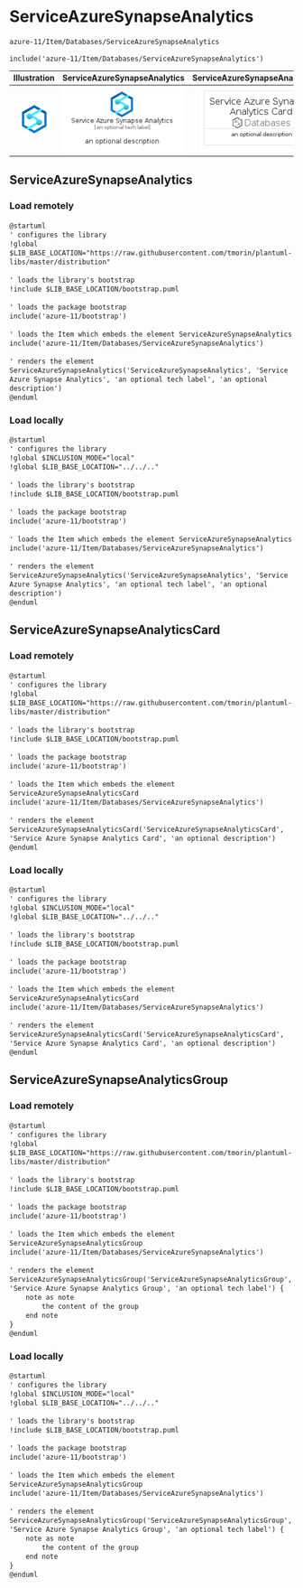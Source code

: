 # ServiceAzureSynapseAnalytics


```text
azure-11/Item/Databases/ServiceAzureSynapseAnalytics
```

```text
include('azure-11/Item/Databases/ServiceAzureSynapseAnalytics')
```



| Illustration | ServiceAzureSynapseAnalytics | ServiceAzureSynapseAnalyticsCard | ServiceAzureSynapseAnalyticsGroup |
| :---: | :---: | :---: | :---: |
| ![illustration for Illustration](../../../azure-11/Item/Databases/ServiceAzureSynapseAnalytics.png) | ![illustration for ServiceAzureSynapseAnalytics](../../../azure-11/Item/Databases/ServiceAzureSynapseAnalytics.Local.png) | ![illustration for ServiceAzureSynapseAnalyticsCard](../../../azure-11/Item/Databases/ServiceAzureSynapseAnalyticsCard.Local.png) | ![illustration for ServiceAzureSynapseAnalyticsGroup](../../../azure-11/Item/Databases/ServiceAzureSynapseAnalyticsGroup.Local.png) |




## ServiceAzureSynapseAnalytics

### Load remotely
```plantuml
@startuml
' configures the library
!global $LIB_BASE_LOCATION="https://raw.githubusercontent.com/tmorin/plantuml-libs/master/distribution"

' loads the library's bootstrap
!include $LIB_BASE_LOCATION/bootstrap.puml

' loads the package bootstrap
include('azure-11/bootstrap')

' loads the Item which embeds the element ServiceAzureSynapseAnalytics
include('azure-11/Item/Databases/ServiceAzureSynapseAnalytics')

' renders the element
ServiceAzureSynapseAnalytics('ServiceAzureSynapseAnalytics', 'Service Azure Synapse Analytics', 'an optional tech label', 'an optional description')
@enduml
```

### Load locally
```plantuml
@startuml
' configures the library
!global $INCLUSION_MODE="local"
!global $LIB_BASE_LOCATION="../../.."

' loads the library's bootstrap
!include $LIB_BASE_LOCATION/bootstrap.puml

' loads the package bootstrap
include('azure-11/bootstrap')

' loads the Item which embeds the element ServiceAzureSynapseAnalytics
include('azure-11/Item/Databases/ServiceAzureSynapseAnalytics')

' renders the element
ServiceAzureSynapseAnalytics('ServiceAzureSynapseAnalytics', 'Service Azure Synapse Analytics', 'an optional tech label', 'an optional description')
@enduml
```

## ServiceAzureSynapseAnalyticsCard

### Load remotely
```plantuml
@startuml
' configures the library
!global $LIB_BASE_LOCATION="https://raw.githubusercontent.com/tmorin/plantuml-libs/master/distribution"

' loads the library's bootstrap
!include $LIB_BASE_LOCATION/bootstrap.puml

' loads the package bootstrap
include('azure-11/bootstrap')

' loads the Item which embeds the element ServiceAzureSynapseAnalyticsCard
include('azure-11/Item/Databases/ServiceAzureSynapseAnalytics')

' renders the element
ServiceAzureSynapseAnalyticsCard('ServiceAzureSynapseAnalyticsCard', 'Service Azure Synapse Analytics Card', 'an optional description')
@enduml
```

### Load locally
```plantuml
@startuml
' configures the library
!global $INCLUSION_MODE="local"
!global $LIB_BASE_LOCATION="../../.."

' loads the library's bootstrap
!include $LIB_BASE_LOCATION/bootstrap.puml

' loads the package bootstrap
include('azure-11/bootstrap')

' loads the Item which embeds the element ServiceAzureSynapseAnalyticsCard
include('azure-11/Item/Databases/ServiceAzureSynapseAnalytics')

' renders the element
ServiceAzureSynapseAnalyticsCard('ServiceAzureSynapseAnalyticsCard', 'Service Azure Synapse Analytics Card', 'an optional description')
@enduml
```

## ServiceAzureSynapseAnalyticsGroup

### Load remotely
```plantuml
@startuml
' configures the library
!global $LIB_BASE_LOCATION="https://raw.githubusercontent.com/tmorin/plantuml-libs/master/distribution"

' loads the library's bootstrap
!include $LIB_BASE_LOCATION/bootstrap.puml

' loads the package bootstrap
include('azure-11/bootstrap')

' loads the Item which embeds the element ServiceAzureSynapseAnalyticsGroup
include('azure-11/Item/Databases/ServiceAzureSynapseAnalytics')

' renders the element
ServiceAzureSynapseAnalyticsGroup('ServiceAzureSynapseAnalyticsGroup', 'Service Azure Synapse Analytics Group', 'an optional tech label') {
    note as note
        the content of the group
    end note
}
@enduml
```

### Load locally
```plantuml
@startuml
' configures the library
!global $INCLUSION_MODE="local"
!global $LIB_BASE_LOCATION="../../.."

' loads the library's bootstrap
!include $LIB_BASE_LOCATION/bootstrap.puml

' loads the package bootstrap
include('azure-11/bootstrap')

' loads the Item which embeds the element ServiceAzureSynapseAnalyticsGroup
include('azure-11/Item/Databases/ServiceAzureSynapseAnalytics')

' renders the element
ServiceAzureSynapseAnalyticsGroup('ServiceAzureSynapseAnalyticsGroup', 'Service Azure Synapse Analytics Group', 'an optional tech label') {
    note as note
        the content of the group
    end note
}
@enduml
```


